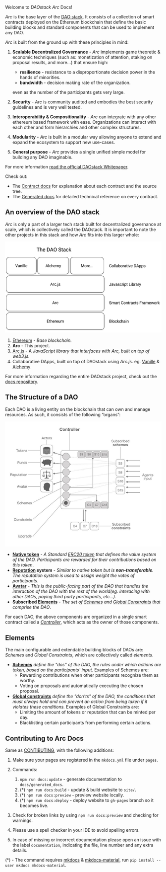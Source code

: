Welcome to *DAOstack Arc* Docs!

*Arc* is the base layer of the [DAO stack](https://github.com/daostack/docs). It consists of a collection of smart contracts deployed on the Ethereum blockchain that define the basic building blocks and standard components that can be used to implement any DAO.

*Arc* is built from the ground up with these principles in mind:

1. **Scalable Decentralized Governance** - *Arc* implements game theoretic & economic techniques (such as: monetization of attention, staking on proposal results, and more...) that ensure high:

    - **resilience** - resistance to a disproportionate decision power in the hands of minorities.
    - **bandwidth** - decision making rate of the organization.

    even as the number of the participants gets very large.

2. **Security** - *Arc* is community audited and embodies the best security guidelines and is very well tested.
3. **Interoperability & Compositionality** - *Arc* can integrate with any other ethereum based framework with ease. Organizations can interact with each other and form hierarchies and other complex structures.
4. **Modularity** - *Arc* is built in a modular way allowing anyone to extend and expand the ecosystem to support new use-cases.
5. **General purpose** - *Arc* provides a single unified simple model for building any DAO imaginable.

For more information [read the official DAOstack Whitepaper](https://github.com/daostack/docs/blob/master/DAOstack%20White%20Paper%20V1.0.pdf).

Check out:

- The [Contract docs](contracts/README.md) for explanation about each contract and the source tree.
- The [Generated docs](generated_docs/README.md) for detailed technical reference on every contract.

## An overview of the DAO stack

*Arc* is only a part of a larger tech stack built for decentralized governance at scale, which is collectively called the DAOstack. It is important to note the other projects in this stack and how *Arc* fits into this larger whole:

![The DAO stack](img/the_dao_stack.png)

1. [Ethereum](https://www.ethereum.org/) - *Base blockchain.*
2. **Arc** - This project.
2. [Arc.js](https://github.com/daostack/*Arc*.js) - A *JavaScript library that interfaces with *Arc*, built on top of web3.js.*
3. Collaborative DApps, built on top of DAOstack using *Arc.js*. eg. [Vanille](https://github.com/daostack/vanille) & [Alchemy](https://github.com/daostack/alchemy)

For more information regarding the entire DAOstack project, check out the [docs repository](https://github.com/daostack/docs).

## The Structure of a DAO

Each DAO is a living entity on the blockchain that can own and manage resources. As such, it consists of the following “organs”:

![The DAO stack](img/controller.png)

* **[Native token](contracts/controller/DAOToken.md)** - *A Standard [ERC20 token](https://theethereum.wiki/w/index.php/ERC20_Token_Standard) that defines the value system of the DAO. Participants are rewarded for their contributions based on this token*.
* **[Reputation](contracts/controller/Reputation.md) system** - *Similar to native token but is **non-transferable**. The reputation system is used to assign weight the votes of participants*.
* **[Avatar](contracts/controller/Avatar.md)** - *This is the public-facing part of the DAO that handles the interaction of the DAO with the rest of the world(eg. interacing with other DAOs, paying third party participants, etc...)*.
* **Subscribed [Elements](#elements)** - *The set of [Schemes](contracts/universalSchemes/README.md) and [Global Constraints](contracts/globalConstraints/README.md) that comprise the DAO*.

For each DAO, the above components are organized in a single smart contract called a *[Controller](contracts/controller/Controller)*, which acts as the owner of those components.

## Elements

The main configurable and extendable building blocks of DAOs are:
*Schemes* and *Global Constraints*, which are collectively called *elements*.

* **[Schemes](contracts/universalSchemes/README.md)** *define the "dos" of the DAO, the rules under which actions are taken, based on the participants' input.* Examples of Schemes are:
    * Rewarding contributions when other participants recognize them as worthy.
    * Voting on proposals and automatically executing the chosen proposal.
* **[Global constraints](contracts/globalConstraints/README.md)** *define the "don'ts" of the DAO, the conditions that must always hold and can prevent an action from being taken if it violates these conditions.* Examples of Global Constraints are:
    * Limiting the amount of tokens or reputation that can be minted per day.
    * Blacklisting certain participants from performing certain actions.

## Contributing to Arc Docs
Same as [CONTIBUTING](https://github.com/daostack/Arc/blob/master/CONTRIBUTING.md), with the following additions:

1. Make sure your pages are registered in the `mkdocs.yml` file under `pages`.
2. Commands:

    1. `npm run docs:update` - generate documentation to `docs/generated_docs`.
    2. (*) `npm run docs:build` - update & build website to `site/`.
    3. (*) `npm run docs:preview` - preview website locally.
    4. (*) `npm run docs:deploy` - deploy website to `gh-pages` branch so it becomes live.

3. Check for broken links by using `npm run docs:preview` and checking for warnings.
4. Please use a spell checker in your IDE to avoid spelling errors.
5. In case of missing or incorrect documentation please open an issue with the label `documentation`, indicating the file, line number and any extra details.

(*) - The command requires [mkdocs](http://www.mkdocs.org/) & [mkdocs-material](https://squidfunk.github.io/mkdocs-material/), run `pip install --user mkdocs mkdocs-material`.
